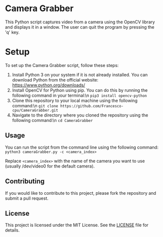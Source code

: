 # Camera Grabber

This Python script captures video from a camera using the OpenCV library and displays it in a window. The user can quit the program by pressing the 'q' key.

# Setup

To set up the Camera Grabber script, follow these steps:

1. Install Python 3 on your system if it is not already installed. You can download Python from the official website: https://www.python.org/downloads/
2. Install OpenCV for Python using pip. You can do this by running the following command in your terminal:\n
`pip3 install opencv-python`
3. Clone this repository to your local machine using the following command:\n
`git clone https://github.com/Francesco-cpu/CameraGrabber.git`
4. Navigate to the directory where you cloned the repository using the following command:\n
`cd CameraGrabber`

## Usage

You can run the script from the command line using the following command:
`python3 cameraGrabber.py -c <camera_index>`


Replace `<camera_index>` with the name of the camera you want to use (usually /dev/video0 for the default camera).

## Contributing

If you would like to contribute to this project, please fork the repository and submit a pull request.

## License

This project is licensed under the MIT License. See the [LICENSE](LICENSE) file for details.
